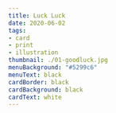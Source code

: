 ```yaml
---
title: Luck Luck
date: 2020-06-02
tags:
- card
- print
- illustration
thumbnail: ./01-goodluck.jpg
menuBackground: "#5299c6"
menuText: black
cardBorder: black
cardBackground: black
cardText: white
---
```


